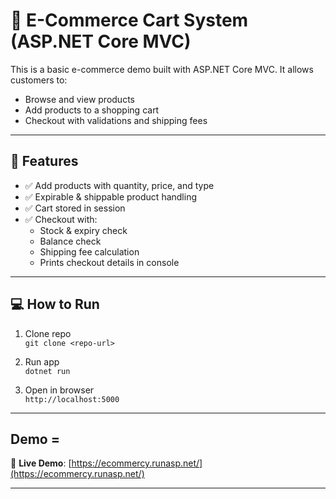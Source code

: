 # 🛒 E-Commerce Cart System (ASP.NET Core MVC)

This is a basic e-commerce demo built with ASP.NET Core MVC. It allows customers to:

- Browse and view products
- Add products to a shopping cart
- Checkout with validations and shipping fees

---

## 🔧 Features

- ✅ Add products with quantity, price, and type
- ✅ Expirable & shippable product handling
- ✅ Cart stored in session
- ✅ Checkout with:
  - Stock & expiry check
  - Balance check
  - Shipping fee calculation
  - Prints checkout details in console

---


## 💻 How to Run

1. Clone repo  
   `git clone <repo-url>`

2. Run app  
   `dotnet run`

3. Open in browser  
   `http://localhost:5000`

---

## Demo =

🔗 **Live Demo**: [https://ecommercy.runasp.net/](https://ecommercy.runasp.net/)

---
